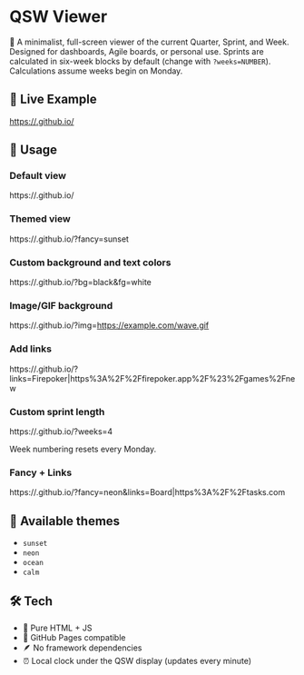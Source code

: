 
# QSW Viewer

📅 A minimalist, full-screen viewer of the current Quarter, Sprint, and Week. Designed for dashboards, Agile boards, or personal use. Sprints are calculated in six-week blocks by default (change with `?weeks=NUMBER`). Calculations assume weeks begin on Monday.

## 🔗 Live Example

[https://<your-username>.github.io/<repo-name>](https://<your-username>.github.io/<repo-name>)

## 🎨 Usage

### Default view

https://<your-site>.github.io/

### Themed view

https://<your-site>.github.io/?fancy=sunset

### Custom background and text colors

https://<your-site>.github.io/?bg=black\&fg=white

### Image/GIF background

https://<your-site>.github.io/?img=https://example.com/wave.gif

### Add links

https://<your-site>.github.io/?links=Firepoker|https%3A%2F%2Ffirepoker.app%2F%23%2Fgames%2Fnew

### Custom sprint length

https://<your-site>.github.io/?weeks=4

Week numbering resets every Monday.

### Fancy + Links

https://<your-site>.github.io/?fancy=neon\&links=Board|https%3A%2F%2Ftasks.com

## 🧪 Available themes

* `sunset`
* `neon`
* `ocean`
* `calm`

## 🛠 Tech

* 🧼 Pure HTML + JS
* 🧩 GitHub Pages compatible
* 🪶 No framework dependencies
* ⏰ Local clock under the QSW display (updates every minute)

